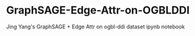 # GraphSAGE-Edge-Attr-on-OGBLDDI
Jing Yang's GraphSAGE + Edge Attr on ogbl-ddi dataset ipynb notebook
